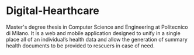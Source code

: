 # Digital-Hearthcare

Master's degree thesis in Computer Science and Engineering at Politecnico di Milano.
It is a web and mobile application designed to unify in a single place all of an individual’s health data and allow the generation of summary health documents to be provided to rescuers in case of need.
